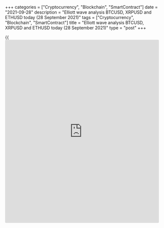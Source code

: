 +++
categories = ["Cryptocurrency", "Blockchain", "SmartContract"]
date = "2021-09-28"
description = "Elliott wave analysis BTCUSD, XRPUSD and ETHUSD today (28 September 2021)"
tags = ["Cryptocurrency", "Blockchain", "SmartContract"]
title = "Elliott wave analysis BTCUSD, XRPUSD and ETHUSD today (28 September 2021)"
type = "post"
+++

{{<iframe id="large-banner" src="https://www.bounty.group/#slide=7.0" width="100%" height="600" scrolling="no" style="border: 0px solid rgb(216, 221, 230); border-radius: 3px;">}}

2021-09-28

2021-09-28

Short-term forecast for BTCUSD, XRPUSD and ETHUSD 28.09.2021Roman Onegin

I welcome my readers!

I have prepared a short-term cryptocurrency forecast based on Elliott
wave analysis of Bitcoin, Ripple, and Ethereum. I offer entry signals to
trade each cryptocurrency.

Short corrections seem to have completed for all cryptocurrency pairs
covered in the article. Therefore, the prices should be falling in
impulse waves.

The article covers the following subjects:

##  **Elliott wave Bitcoin analysis**

The BTCUSD continues forming the initial part of the new bearish wave as
an impulse. Sub-waves (1)-(2) look complete. Impulse 1 and correction 2
have finished in the third wave unfolding as an impulse. Correction 2 is
a simple zigzag [A]-[B]-[C]. Impulse 3 must have started. The Bitcoin
price could go down to the previous low of 39500.00.

### Trading plan for [BTCUSD][1] today:

Sell 42614.00, TP 39500.00

* * *

##  **Elliott wave Ripple analysis**

The XRPUSD market is going down in the new bearish wave, which should be
unfolding as an impulse. Impulse wave [1], composed of sub-waves
(1)-(2)-(3)-(4)-(5), has recently completed. Next, the market has
started rising in correction [2], which must have finished as a zigzag
(A)-(B)-(C). Next, the market has turned down and continued declining in
the third sub-wave. The Ripple price could go down to a level below
0.805, marked by wave [1].

### Trading plan for [XRPUSD][2] **** today:

Sell 0.934, TP 0.805

* * *

##  **Elliott wave Ethereum analysis**

The ETHUSD market is forming a new bearish trend as an impulse. The most
recent chart section displays the beginning of the third wave, with a
bearish wave [1] and bullish correction [2] completed inside. Correction
[2] is a zigzag (A)-(B)-(C). The market must have started declining in
the third sub-wave to a level of 2643.00, marked by wave [1]. One could
enter sell trades in the current situation.

### Trading plan for [ETHUSD][3] **** today:

Sell 2956.93, TP 2643.00

* * *

P.S. Did you like my article? Share it in social networks: it will be
the best “thank you" :)

Ask me questions and comment below. I’ll be glad to answer your
questions and give necessary explanations.

 **Useful links:**

  * I recommend trying to trade with a reliable broker [here][4]. The system allows you to trade by yourself or copy successful traders from all across the globe.
  * Use my promo-code BLOG for getting deposit bonus 50% on LiteForex platform. Just enter this code in the appropriate field while [depositing][5] your trading account.
  * Telegram chat for traders: <t.me/liteforexengchat>. We are sharing the signals and trading experience
  * Telegram channel with high-quality analytics, Forex reviews, training articles, and other useful things for traders <t.me/liteforex>

## Price chart of BTCUSD in real time mode

The content of this article reflects the author’s opinion and does not
necessarily reflect the official position of LiteForex. The material
published on this page is provided for informational purposes only and
should not be considered as the provision of investment advice for the
purposes of Directive 2004/39/EC.

Rate this article:

{{value}}

( {{count}} {{title}} )

   1. my.liteforex.com/trading/chart?symbol=BTCUSD
   2. my.liteforex.com/trading/chart?symbol=XRPUSD
   3. my.liteforex.com/trading/chart?symbol=ETHUSD
   4. my.liteforex.com/?category=analysts-opinions&slug=short-term-forecast-for-[BTC](https://www.playgroundfx.com/blog/who-is-the-creator-of-bitcoin/)usd-xrpusd-and-ethusd-28092021&openPopup=%2Fregistration%2Fpopup&utm_source=blog&utm_medium=article&utm_campaign=bonus
   5. my.liteforex.com/deposit/?category=analysts-opinions&slug=short-term-forecast-for-[BTC](https://www.playgroundfx.com/blog/who-is-the-creator-of-bitcoin/)usd-xrpusd-and-ethusd-28092021&promo_code=BLOG&utm_source=blog&utm_medium=article&utm_campaign=bonus
